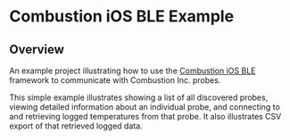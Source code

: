 # Combustion iOS BLE Example
## Overview
An example project illustrating how to use the [Combustion iOS BLE](https://github.com/combustion-inc/combustion-ios-ble) framework to communicate with Combustion Inc. probes.

This simple example illustrates showing a list of all discovered probes, viewing detailed information about an individual probe, and connecting to and retrieving logged temperatures from that probe. It also illustrates CSV export of that retrieved logged data.
